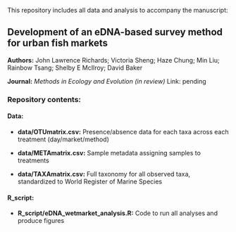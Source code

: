 This repository includes all data and analysis to accompany the manuscript:

## Development of an eDNA-based survey method for urban fish markets 

**Authors:** John Lawrence Richards; Victoria Sheng; Haze Chung; Min Liu; Rainbow Tsang; Shelby E McIlroy; David Baker

**Journal:** *Methods in Ecology and Evolution (in review)*
Link: pending

### Repository contents:

#### Data:

* **data/OTUmatrix.csv:** Presence/absence data for each taxa across each treatment (day/market/method)

* **data/METAmatrix.csv:** Sample metadata assigning samples to treatments

* **data/TAXAmatrix.csv:** Full taxonomy for all observed taxa, standardized to World Register of Marine Species

#### R_script:

* **R_script/eDNA_wetmarket_analysis.R:** Code to run all analyses and produce figures
